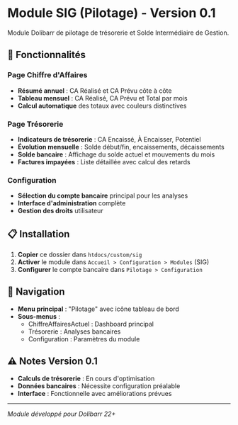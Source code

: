 # Module SIG (Pilotage) - Version 0.1

Module Dolibarr de pilotage de trésorerie et Solde Intermédiaire de Gestion.

## 🎯 Fonctionnalités

### **Page Chiffre d'Affaires**
- **Résumé annuel** : CA Réalisé et CA Prévu côte à côte
- **Tableau mensuel** : CA Réalisé, CA Prévu et Total par mois
- **Calcul automatique** des totaux avec couleurs distinctives

### **Page Trésorerie**
- **Indicateurs de trésorerie** : CA Encaissé, À Encaisser, Potentiel
- **Évolution mensuelle** : Solde début/fin, encaissements, décaissements
- **Solde bancaire** : Affichage du solde actuel et mouvements du mois
- **Factures impayées** : Liste détaillée avec calcul des retards

### **Configuration**
- **Sélection du compte bancaire** principal pour les analyses
- **Interface d'administration** complète
- **Gestion des droits** utilisateur

## 📋 Installation

1. **Copier** ce dossier dans `htdocs/custom/sig`
2. **Activer** le module dans `Accueil > Configuration > Modules` (SIG)
3. **Configurer** le compte bancaire dans `Pilotage > Configuration`

## 🔧 Navigation

- **Menu principal** : "Pilotage" avec icône tableau de bord
- **Sous-menus** :
  - ChiffreAffairesActuel : Dashboard principal
  - Trésorerie : Analyses bancaires
  - Configuration : Paramètres du module

## ⚠️ Notes Version 0.1

- **Calculs de trésorerie** : En cours d'optimisation
- **Données bancaires** : Nécessite configuration préalable
- **Interface** : Fonctionnelle avec améliorations prévues

---
*Module développé pour Dolibarr 22+* 